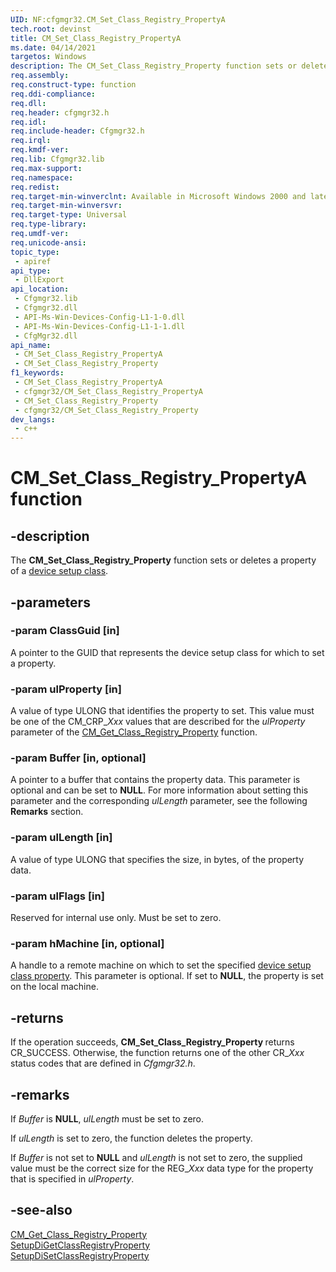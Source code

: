 ```yaml
---
UID: NF:cfgmgr32.CM_Set_Class_Registry_PropertyA
tech.root: devinst 
title: CM_Set_Class_Registry_PropertyA
ms.date: 04/14/2021
targetos: Windows
description: The CM_Set_Class_Registry_Property function sets or deletes a property of a device setup class.
req.assembly: 
req.construct-type: function
req.ddi-compliance: 
req.dll: 
req.header: cfgmgr32.h
req.idl: 
req.include-header: Cfgmgr32.h 
req.irql: 
req.kmdf-ver: 
req.lib: Cfgmgr32.lib 
req.max-support: 
req.namespace: 
req.redist: 
req.target-min-winverclnt: Available in Microsoft Windows 2000 and later versions of Windows. 
req.target-min-winversvr: 
req.target-type: Universal 
req.type-library: 
req.umdf-ver: 
req.unicode-ansi: 
topic_type:
 - apiref
api_type:
 - DllExport
api_location:
 - Cfgmgr32.lib
 - Cfgmgr32.dll
 - API-Ms-Win-Devices-Config-L1-1-0.dll
 - API-Ms-Win-Devices-Config-L1-1-1.dll
 - CfgMgr32.dll
api_name:
 - CM_Set_Class_Registry_PropertyA
 - CM_Set_Class_Registry_Property
f1_keywords:
 - CM_Set_Class_Registry_PropertyA
 - cfgmgr32/CM_Set_Class_Registry_PropertyA
 - CM_Set_Class_Registry_Property
 - cfgmgr32/CM_Set_Class_Registry_Property
dev_langs:
 - c++
---
```


# CM_Set_Class_Registry_PropertyA function

## -description

The <b>CM_Set_Class_Registry_Property</b> function sets or deletes a property of a <a href="/windows-hardware/drivers/install/overview-of-device-setup-classes">device setup class</a>.

## -parameters

### -param ClassGuid [in]

A pointer to the GUID that represents the device setup class for which to set a property.

### -param ulProperty [in]

A value of type ULONG that identifies the property to set. This value must be one of the CM_CRP_<i>Xxx</i> values that are described for the <i>ulProperty</i> parameter of the <a href="/windows/desktop/api/cfgmgr32/nf-cfgmgr32-cm_get_class_registry_propertya">CM_Get_Class_Registry_Property</a> function.

### -param Buffer [in, optional]

A pointer to a buffer that contains the property data. This parameter is optional and can be set to <b>NULL</b>. For more information about setting this parameter and the corresponding <i>ulLength</i> parameter, see the following <b>Remarks</b> section.

### -param ulLength [in]

A value of type ULONG that specifies the size, in bytes, of the property data.

### -param ulFlags [in]

Reserved for internal use only. Must be set to zero.

### -param hMachine [in, optional]

A handle to a remote machine on which to set the specified <a href="/windows-hardware/drivers/install/accessing-device-setup-class-properties">device setup class property</a>. This parameter is optional. If set to <b>NULL</b>, the property is set on the local machine.

## -returns

If the operation succeeds, <b>CM_Set_Class_Registry_Property </b>returns CR_SUCCESS. Otherwise, the function returns one of the other CR_<i>Xxx</i> status codes that are defined in <i>Cfgmgr32.h</i>.

## -remarks

If <i>Buffer</i> is <b>NULL</b>, <i>ulLength</i> must be set to zero.

If <i>ulLength</i> is set to zero, the function deletes the property. 

If <i>Buffer</i> is not set to <b>NULL</b> and <i>ulLength</i> is not set to zero, the supplied value must be the correct size for the REG_<i>Xxx</i> data type for the property that is specified in <i>ulProperty</i>.

## -see-also

<a href="/windows/desktop/api/cfgmgr32/nf-cfgmgr32-cm_get_class_registry_propertya">CM_Get_Class_Registry_Property</a>  
<a href="/windows/desktop/api/setupapi/nf-setupapi-setupdigetclassregistrypropertya">SetupDiGetClassRegistryProperty</a>  
<a href="/windows/desktop/api/setupapi/nf-setupapi-setupdisetclassregistrypropertya">SetupDiSetClassRegistryProperty</a>  
